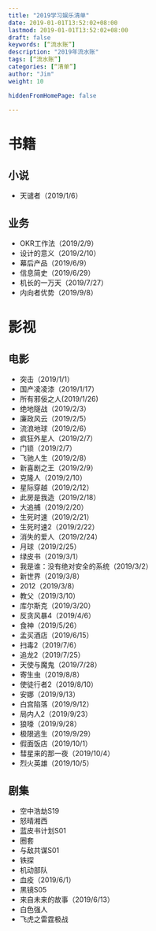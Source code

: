 ```yaml
---
title: "2019学习娱乐清单"
date: 2019-01-01T13:52:02+08:00
lastmod: 2019-01-01T13:52:02+08:00
draft: false
keywords: [“流水账”]
description: "2019年流水账"
tags: [“流水账”]
categories: [“清单”]
author: "Jim"
weight: 10

hiddenFromHomePage: false

---
```


# 书籍

## 小说

- 天谴者（2019/1/6）

## 业务

- OKR工作法（2019/2/9）
- 设计的意义（2019/2/10）
- 幕后产品（2019/6/9）
- 信息简史（2019/6/29）
- 机长的一万天（2019/7/27）
- 内向者优势（2019/9/8）

# 影视

## 电影

- 突击（2019/1/1）
- 国产凌凌漆（2019/1/17）
- 所有邪佞之人(2019/1/26)
- 绝地隧战（2019/2/3）
- 廉政风云（2019/2/5）
- 流浪地球（2019/2/6）
- 疯狂外星人（2019/2/7）
- 门锁（2019/2/7）
- 飞驰人生（2019/2/8）
- 新喜剧之王（2019/2/9）
- 克隆人（2019/2/10）
- 星际穿越（2019/2/12）
- 此房是我造（2019/2/18）
- 大追捕（2019/2/20）
- 生死时速（2019/2/21）
- 生死时速2（2019/2/22）
- 消失的爱人（2019/2/24）
- 月球（2019/2/25）
- 绿皮书（2019/3/1）
- 我是谁：没有绝对安全的系统（2019/3/2）
- 新世界（2019/3/8）
- 2012（2019/3/8）
- 教父（2019/3/10）
- 库尔斯克（2019/3/20）
- 反贪风暴4（2019/4/6）
- 食神（2019/5/26）
- 孟买酒店（2019/6/15）
- 扫毒2（2019/7/6）
- 追龙2（2019/7/25）
- 天使与魔鬼（2019/7/28）
- 寄生虫（2019/8/8）
- 使徒行者2（2019/8/10）
- 安娜（2019/9/13）
- 白宫陷落（2019/9/12）
- 局内人2（2019/9/23）
- 狼嚎（2019/9/28）
- 极限逃生（2019/9/29）
- 假面饭店（2019/10/1）
- 彗星来的那一夜（2019/10/4）
- 烈火英雄（2019/10/5）

## 剧集

- 空中浩劫S19
- 怒晴湘西
- 蓝皮书计划S01
- 圈套
- 与敌共谋S01
- 铁探
- 机动部队
- 血疫（2019/6/1）
- 黑镜S05
- 来自未来的故事（2019/6/13）
- 白色强人
- 飞虎之雷霆极战
